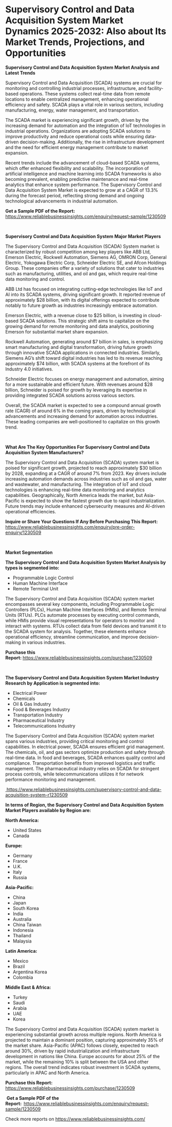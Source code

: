 <p><h1>Supervisory Control and Data Acquisition System Market Dynamics 2025-2032: Also about Its Market Trends, Projections, and Opportunities</h1></p><p><strong>Supervisory Control and Data Acquisition System Market Analysis and Latest Trends</strong></p>
<p><p>Supervisory Control and Data Acquisition (SCADA) systems are crucial for monitoring and controlling industrial processes, infrastructure, and facility-based operations. These systems collect real-time data from remote locations to enable centralized management, enhancing operational efficiency and safety. SCADA plays a vital role in various sectors, including manufacturing, energy, water management, and transportation.</p><p>The SCADA market is experiencing significant growth, driven by the increasing demand for automation and the integration of IoT technologies in industrial operations. Organizations are adopting SCADA solutions to improve productivity and reduce operational costs while ensuring data-driven decision-making. Additionally, the rise in infrastructure development and the need for efficient energy management contribute to market expansion.</p><p>Recent trends include the advancement of cloud-based SCADA systems, which offer enhanced flexibility and scalability. The incorporation of artificial intelligence and machine learning into SCADA frameworks is also becoming prevalent, enabling predictive maintenance and real-time analytics that enhance system performance. The Supervisory Control and Data Acquisition System Market is expected to grow at a CAGR of 13.3% during the forecast period, reflecting strong demand and ongoing technological advancements in industrial automation.</p></p>
<p><strong>Get a Sample PDF of the Report:&nbsp;</strong> <a href="https://www.reliablebusinessinsights.com/enquiry/request-sample/1230509?utm_campaign=2306&utm_medium=2&utm_source=Github&utm_content=ia&utm_term=06042025&utm_id=supervisory-control-and-data-acquisition-system">https://www.reliablebusinessinsights.com/enquiry/request-sample/1230509</a></p>
<p>&nbsp;</p>
<p><strong>Supervisory Control and Data Acquisition System Major Market Players</strong></p>
<p><p>The Supervisory Control and Data Acquisition (SCADA) System market is characterized by robust competition among key players like ABB Ltd, Emerson Electric, Rockwell Automation, Siemens AG, OMRON Corp, General Electric, Yokogawa Electric Corp, Schneider Electric SE, and Afcon Holdings Group. These companies offer a variety of solutions that cater to industries such as manufacturing, utilities, and oil and gas, which require real-time data monitoring and control.</p><p>ABB Ltd has focused on integrating cutting-edge technologies like IoT and AI into its SCADA systems, driving significant growth. It reported revenue of approximately $28 billion, with its digital offerings expected to contribute notably to future growth as industries increasingly embrace automation.</p><p>Emerson Electric, with a revenue close to $25 billion, is investing in cloud-based SCADA solutions. This strategic shift aims to capitalize on the growing demand for remote monitoring and data analytics, positioning Emerson for substantial market share expansion.</p><p>Rockwell Automation, generating around $7 billion in sales, is emphasizing smart manufacturing and digital transformation, driving future growth through innovative SCADA applications in connected industries. Similarly, Siemens AG’s shift toward digital industries has led to its revenue reaching approximately $74 billion, with SCADA systems at the forefront of its Industry 4.0 initiatives.</p><p>Schneider Electric focuses on energy management and automation, aiming for a more sustainable and efficient future. With revenues around $28 billion, Schneider is poised for growth by leveraging its expertise in providing integrated SCADA solutions across various sectors.</p><p>Overall, the SCADA market is expected to see a compound annual growth rate (CAGR) of around 6% in the coming years, driven by technological advancements and increasing demand for automation across industries. These leading companies are well-positioned to capitalize on this growth trend.</p></p>
<p>&nbsp;</p>
<p><strong>What Are The Key Opportunities For Supervisory Control and Data Acquisition System Manufacturers?</strong></p>
<p><p>The Supervisory Control and Data Acquisition (SCADA) system market is poised for significant growth, projected to reach approximately $30 billion by 2028, expanding at a CAGR of around 7% from 2023. Key drivers include increasing automation demands across industries such as oil and gas, water and wastewater, and manufacturing. The integration of IoT and cloud technologies is enhancing real-time data monitoring and analytics capabilities. Geographically, North America leads the market, but Asia-Pacific is expected to show the fastest growth due to rapid industrialization. Future trends may include enhanced cybersecurity measures and AI-driven operational efficiencies.</p></p>
<p><strong>Inquire or Share Your Questions If Any Before Purchasing This Report:</strong> <a href="https://www.reliablebusinessinsights.com/enquiry/pre-order-enquiry/1230509?utm_campaign=2306&utm_medium=2&utm_source=Github&utm_content=ia&utm_term=06042025&utm_id=supervisory-control-and-data-acquisition-system">https://www.reliablebusinessinsights.com/enquiry/pre-order-enquiry/1230509</a></p>
<p>&nbsp;</p>
<p><strong>Market Segmentation</strong></p>
<p><strong>The Supervisory Control and Data Acquisition System Market Analysis by types is segmented into:</strong></p>
<p><ul><li>Programmable Logic Control</li><li>Human Machine Interface</li><li>Remote Terminal Unit</li></ul></p>
<p><p>The Supervisory Control and Data Acquisition (SCADA) system market encompasses several key components, including Programmable Logic Controllers (PLCs), Human Machine Interfaces (HMIs), and Remote Terminal Units (RTUs). PLCs automate processes by executing control commands, while HMIs provide visual representations for operators to monitor and interact with systems. RTUs collect data from field devices and transmit it to the SCADA system for analysis. Together, these elements enhance operational efficiency, streamline communication, and improve decision-making in various industries.</p></p>
<p><strong>Purchase this Report:&nbsp;</strong><a href="https://www.reliablebusinessinsights.com/purchase/1230509?utm_campaign=2306&utm_medium=2&utm_source=Github&utm_content=ia&utm_term=06042025&utm_id=supervisory-control-and-data-acquisition-system">https://www.reliablebusinessinsights.com/purchase/1230509</a></p>
<p>&nbsp;</p>
<p><strong>The Supervisory Control and Data Acquisition System Market Industry Research by Application is segmented into:</strong></p>
<p><ul><li>Electrical Power</li><li>Chemicals</li><li>Oil & Gas Industry</li><li>Food & Beverages Industry</li><li>Transportation Industry</li><li>Pharmaceutical Industry</li><li>Telecommunications Industry</li></ul></p>
<p><p>The Supervisory Control and Data Acquisition (SCADA) system market spans various industries, providing critical monitoring and control capabilities. In electrical power, SCADA ensures efficient grid management. The chemicals, oil, and gas sectors optimize production and safety through real-time data. In food and beverages, SCADA enhances quality control and compliance. Transportation benefits from improved logistics and traffic management. The pharmaceutical industry relies on SCADA for stringent process controls, while telecommunications utilizes it for network performance monitoring and management.</p></p>
<p><a href="https://www.reliablebusinessinsights.com/supervisory-control-and-data-acquisition-system-r1230509?utm_campaign=2306&utm_medium=2&utm_source=Github&utm_content=ia&utm_term=06042025&utm_id=supervisory-control-and-data-acquisition-system">&nbsp;https://www.reliablebusinessinsights.com/supervisory-control-and-data-acquisition-system-r1230509</a></p>
<p><strong>In terms of Region, the Supervisory Control and Data Acquisition System Market Players available by Region are:</strong></p>
<p>
    <p> <strong> North America: </strong>
        <ul>
            <li>United States</li>
            <li>Canada</li>
        </ul>
        </p> 
    <p> <strong> Europe: </strong>
        <ul>
            <li>Germany</li>
            <li>France</li>
            <li>U.K.</li>
            <li>Italy</li>
            <li>Russia</li>
        </ul>
        </p> 
    <p> <strong> Asia-Pacific: </strong>
        <ul>
            <li>China</li>
            <li>Japan</li>
            <li>South Korea</li>
            <li>India</li>
            <li>Australia</li>
            <li>China Taiwan</li>
            <li>Indonesia</li>
            <li>Thailand</li>
            <li>Malaysia</li>
        </ul>
        </p> 
    <p> <strong> Latin America: </strong>
        <ul>
            <li>Mexico</li>
            <li>Brazil</li>
            <li>Argentina Korea</li>
            <li>Colombia</li>
        </ul>
        </p> 
    <p> <strong> Middle East & Africa: </strong>
        <ul>
            <li>Turkey</li>
            <li>Saudi</li>
            <li>Arabia</li>
            <li>UAE</li>
            <li>Korea</li>
        </ul>
    </p>
    </p>
<p><p>The Supervisory Control and Data Acquisition (SCADA) system market is experiencing substantial growth across multiple regions. North America is projected to maintain a dominant position, capturing approximately 35% of the market share. Asia-Pacific (APAC) follows closely, expected to reach around 30%, driven by rapid industrialization and infrastructure development in nations like China. Europe accounts for about 25% of the market, while the remaining 10% is split between the USA and other regions. The overall trend indicates robust investment in SCADA systems, particularly in APAC and North America.</p></p>
<p><strong>Purchase this Report: </strong><a href="https://www.reliablebusinessinsights.com/purchase/1230509?utm_campaign=2306&utm_medium=2&utm_source=Github&utm_content=ia&utm_term=06042025&utm_id=supervisory-control-and-data-acquisition-system">https://www.reliablebusinessinsights.com/purchase/1230509</a></p>
<p>&nbsp;<strong>Get a Sample PDF of the Report:&nbsp;&nbsp;</strong><a href="https://www.reliablebusinessinsights.com/enquiry/request-sample/1230509?utm_campaign=2306&utm_medium=2&utm_source=Github&utm_content=ia&utm_term=06042025&utm_id=supervisory-control-and-data-acquisition-system">https://www.reliablebusinessinsights.com/enquiry/request-sample/1230509</a></p>
<p><strong></strong></p>
<p>Check more reports on <a href="https://www.reliablebusinessinsights.com/?utm_campaign=2306&utm_medium=2&utm_source=Github&utm_content=ia&utm_term=06042025&utm_id=supervisory-control-and-data-acquisition-system">https://www.reliablebusinessinsights.com/</a></p>
